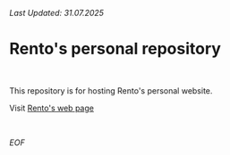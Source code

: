 *Last Updated: 31.07.2025*

# Rento's personal repository

<br>

This repository is for hosting Rento's personal website.

Visit [Rento's web page](https://rento-fox.github.io "Note! doesn't open in a new tab")

<br>

*EOF*
